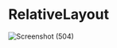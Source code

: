 # RelativeLayout
![Screenshot (504)](https://user-images.githubusercontent.com/60589488/107378015-26424400-6b1e-11eb-80e5-9e72c5c7f1cd.png)
